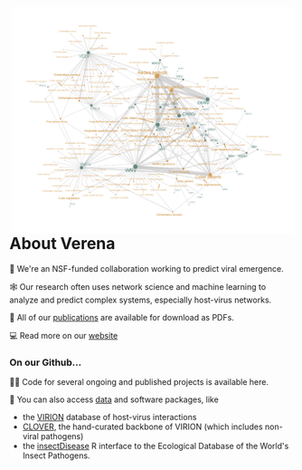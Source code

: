 <img align="right" src="Arboviruses.png" width="500">

# About Verena

🦠 We're an NSF-funded collaboration working to predict viral emergence. 

🕸️ Our research often uses network science and machine learning to analyze and predict complex systems, especially host-virus networks.

📝 All of our [publications](https://www.viralemergence.org/work) are available for download as PDFs.

💻 Read more on our [website](viralemergence.org) 

### On our Github...

👩‍💻 Code for several ongoing and published projects is available here.

🔢 You can also access [data](https://www.viralemergence.org/data) and software packages, like 
- the [VIRION](https://www.github.com/viralemergence/virion) database of host-virus interactions 
- [CLOVER](https://www.github.com/viralemergence/clover), the hand-curated backbone of VIRION (which includes non-viral pathogens) 
- the [insectDisease](https://www.github.com/viralemergence/insectDisease) R interface to the Ecological Database of the World's Insect Pathogens.

